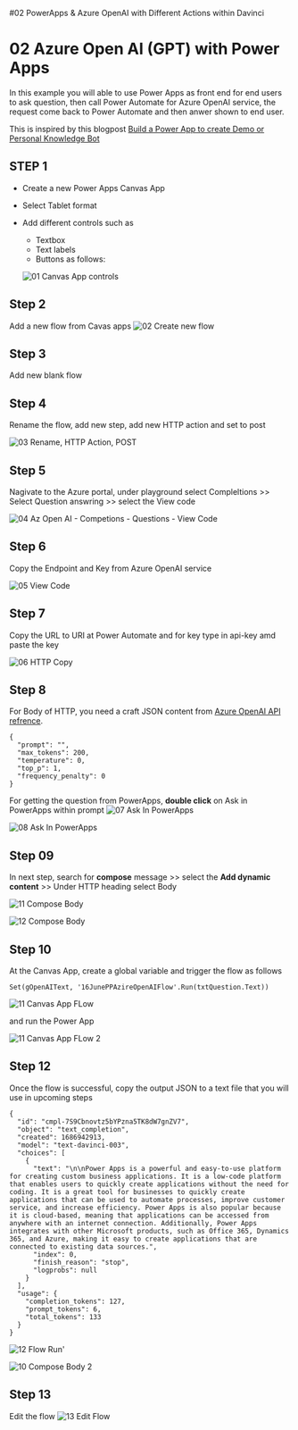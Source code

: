 #02 PowerApps & Azure OpenAI with Different Actions within Davinci



# 02 Azure Open AI (GPT) with Power Apps

In this example you will able to use Power Apps as front end for end users to ask question, then call Power Automate for Azure OpenAI service, the request come back to Power Automate and then anwer shown to end user. 

This is inspired by this blogpost [Build a Power App to create Demo or Personal Knowledge Bot](https://techcommunity.microsoft.com/t5/ai-machine-learning-blog/azure-open-ai-gpt-with-power-apps-build-a-power-app-to-create/ba-p/3730864)

## STEP 1 

- Create a new Power Apps Canvas App
- Select Tablet format 
- Add different controls such as 
  - Textbox
  - Text labels 
  - Buttons as follows:
 
   ![01 Canvas App controls](https://github.com/aarohbits/PowerAppsWorkShopAOAI/assets/35991723/dc570a40-d8a7-4f7d-bf3d-fdeb249be8f9)


## Step 2

Add a new flow from Cavas apps 
![02 Create new flow](https://github.com/aarohbits/PowerAppsWorkShopAOAI/assets/35991723/416a6b82-9038-4eb0-b8f7-4b9c3deba32a)



## Step 3

Add new blank flow


## Step 4

Rename the flow, add new step, add new HTTP action and set to post 

![03 Rename, HTTP Action, POST](https://github.com/aarohbits/PowerAppsWorkShopAOAI/assets/35991723/fd09936c-dd51-4c8b-b893-06fd1d4988f0)

## Step 5 

Nagivate to the Azure portal, under playground select Compleltions >> Select Question answring >> select the View code 

![04 Az Open AI - Competions - Questions - View Code](https://github.com/aarohbits/PowerAppsWorkShopAOAI/assets/35991723/99a7c2b6-9922-4f68-a60d-8caf4b9c2af5)


## Step 6

Copy the Endpoint and Key from Azure OpenAI service 

![05 View Code](https://github.com/aarohbits/PowerAppsWorkShopAOAI/assets/35991723/2cd52351-1d13-4883-b330-31e81c688b18)


## Step 7 

Copy the URL to URI at Power Automate and for key type in api-key amd paste the key 

![06 HTTP Copy](https://github.com/aarohbits/PowerAppsWorkShopAOAI/assets/35991723/551d396c-b5cf-4755-acb3-add7cd7bf5ac)

## Step 8 

For Body of HTTP, you need a craft JSON content from [Azure OpenAI API refrence](https://learn.microsoft.com/en-us/azure/cognitive-services/openai/reference).


~~~
{
  "prompt": "",
  "max_tokens": 200,
  "temperature": 0,
  "top_p": 1,
  "frequency_penalty": 0
}

~~~

For getting the question from PowerApps, **double click** on Ask in PowerApps within prompt
![07 Ask In PowerApps](https://github.com/aarohbits/PowerAppsWorkShopAOAI/assets/35991723/be46e497-9ad1-435b-b617-9ba3d71e6a97)


![08 Ask In PowerApps ](https://github.com/aarohbits/PowerAppsWorkShopAOAI/assets/35991723/84084e60-a7e7-4841-b315-11e8c05e9e8f)



## Step 09 

In next step, search for **compose** message >> select the **Add dynamic content** >> Under HTTP heading select Body 

![11 Compose Body](https://github.com/aarohbits/PowerAppsWorkShopAOAI/assets/35991723/996d82b3-37f9-46c9-b371-0cdeabdf7199)


![12 Compose Body](https://github.com/aarohbits/PowerAppsWorkShopAOAI/assets/35991723/9f0b6713-ad11-4784-8fc6-63359d286a9a)

## Step 10 


At the Canvas App, create a global variable and trigger the flow as follows

```
Set(gOpenAIText, '16JunePPAzireOpenAIFlow'.Run(txtQuestion.Text))
```

![11 Canvas App FLow](https://github.com/aarohbits/PowerAppsWorkShopAOAI/assets/35991723/170b73d7-9f13-4e66-8b8e-6e6f93906e71)

and run the Power App


![11 Canvas App FLow 2](https://github.com/aarohbits/PowerAppsWorkShopAOAI/assets/35991723/aa7d9937-463b-4910-a647-43506f7777f4)


## Step 12


Once the flow is successful, copy the output JSON to a text file that you will use in upcoming steps 

~~~
{
  "id": "cmpl-7S9Cbnovtz5bYPzna5TK8dW7gnZV7",
  "object": "text_completion",
  "created": 1686942913,
  "model": "text-davinci-003",
  "choices": [
    {
      "text": "\n\nPower Apps is a powerful and easy-to-use platform for creating custom business applications. It is a low-code platform that enables users to quickly create applications without the need for coding. It is a great tool for businesses to quickly create applications that can be used to automate processes, improve customer service, and increase efficiency. Power Apps is also popular because it is cloud-based, meaning that applications can be accessed from anywhere with an internet connection. Additionally, Power Apps integrates with other Microsoft products, such as Office 365, Dynamics 365, and Azure, making it easy to create applications that are connected to existing data sources.",
      "index": 0,
      "finish_reason": "stop",
      "logprobs": null
    }
  ],
  "usage": {
    "completion_tokens": 127,
    "prompt_tokens": 6,
    "total_tokens": 133
  }
}
~~~

![12 Flow Run'](https://github.com/aarohbits/PowerAppsWorkShopAOAI/assets/35991723/912de84f-9ad3-417a-b22d-9742173ec2ab)

![10 Compose Body 2](https://github.com/aarohbits/PowerAppsWorkShopAOAI/assets/35991723/68dc00d4-1f72-4231-95f5-2ab033ec70b3)


## Step 13 

Edit the flow 
![13 Edit Flow](https://github.com/aarohbits/PowerAppsWorkShopAOAI/assets/35991723/a5dc3afb-e85e-4e57-a1eb-3583d7985fed)

